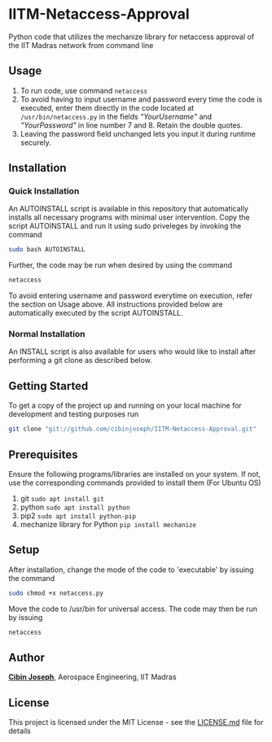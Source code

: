 # IITM-Netaccess-Approval
Python code that utilizes the mechanize library for netaccess approval of the IIT Madras network from command line

## Usage
1. To run code, use command `netaccess`
2. To avoid having to input username and password every time the code is executed, enter them directly in the code located at `/usr/bin/netaccess.py` in the fields *"YourUsername"* and *"YourPassword"* in line number 7 and 8. Retain the double quotes.
3. Leaving the password field unchanged lets you input it during runtime securely.

## Installation
### Quick Installation
An AUTOINSTALL script is available in this repository that automatically installs all necessary programs with minimal user intervention. Copy the script AUTOINSTALL and run it using sudo priveleges by invoking the command
```sh
sudo bash AUTOINSTALL
```
Further, the code may be run when desired by using the command 
```sh
netaccess
```
To avoid entering username and password everytime on execution, refer the section on Usage above.
All instructions provided below are automatically executed by the script AUTOINSTALL.

### Normal Installation
An INSTALL script is also available for users who would like to install after performing a git clone as described below.

## Getting Started
To get a copy of the project up and running on your local machine for development and testing purposes run
```sh
git clone "git://github.com/cibinjoseph/IITM-Netaccess-Approval.git"
```

## Prerequisites
Ensure the following programs/libraries are installed on your system. If not, use the corresponding commands provided to install them (For Ubuntu OS) 
1. git `sudo apt install git`
2. python `sudo apt install python`
3. pip2 `sudo apt install python-pip`
4. mechanize library for Python `pip install mechanize`

## Setup
After installation, change the mode of the code to 'executable' by issuing the command
```sh
sudo chmod +x netaccess.py
```

Move the code to /usr/bin for universal access. The code may then be run by issuing
```sh
netaccess
```

## Author
[**Cibin Joseph**](https://github.com/cibinjoseph/), Aerospace Engineering, IIT Madras

## License
This project is licensed under the MIT License - see the [LICENSE.md](LICENSE.md) file for details
